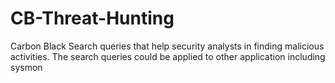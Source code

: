 # CB-Threat-Hunting
Carbon Black Search queries that help security analysts in finding malicious activities. The search queries could be applied to other application including sysmon

